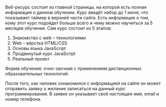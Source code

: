 Веб-ресурс состоит из главной страницы, на которой есть полная информация о данном обучении. Курс введёт набор до 1 июня, что показывает таймер в верхней части сайта. Есть информация о том, кому этот курс подойдет больше всего и чему можно научиться за 5 месяцев обучения. 
Сам курс состоит из 5 этапов: 
1)	Знакомство с web – технологиями
2)	Web – вёрстка HTML/CSS
3)	Основы языка JavaScript
4)	Продвинутый курс JavaScript
5)	Реальный проект

Форма обучения: очно-заочная с применением дистанционных образовательных технологий.

После того, как человек ознакомился с информацией на сайте он может отправить заявку о желание записаться на данный курс программирования. В заявке он указывает своё настоящее имя, email и номер телефона.
